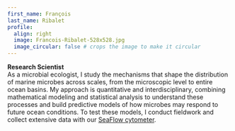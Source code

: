 ```yaml
---
first_name: François
last_name: Ribalet
profile:
  align: right
  image: Francois-Ribalet-528x528.jpg
  image_circular: false # crops the image to make it circular
---
```


**Research Scientist**  
As a microbial ecologist, I study the mechanisms that shape the distribution of marine microbes across scales, from the microscopic level to entire ocean basins. My approach is quantitative and interdisciplinary, combining mathematical modeling and statistical analysis to understand these processes and build predictive models of how microbes may respond to future ocean conditions. To test these models, I conduct fieldwork and collect extensive data with our [SeaFlow cytometer](https://seaflow.netlify.app/).
